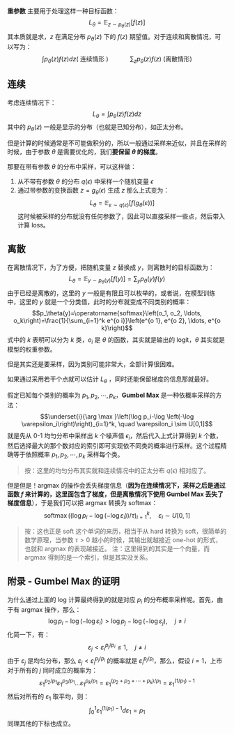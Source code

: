 
**重参数** 主要用于处理这样一种目标函数：$$L_\theta=\mathbb{E}_{z \sim p_\theta(z)}[f(z)]$$
其本质就是求，$z$ 在满足分布 $p_\theta(z)$ 下的 $f(z)$ 期望值。对于连续和离散情况，可以写为：$$\int p_\theta(z) f(z) d z(\text { 连续情形 }) \quad \quad \quad \sum_z p_\theta(z) f(z) \text { (离散情形) }$$
## 连续

考虑连续情况下：$$L_\theta=\int p_\theta(z) f(z) d z$$
其中的 $p_\theta(z)$ 一般是显示的分布（也就是已知分布），如正太分布。

但是计算的时候通常是不可能做积分的，所以一般通过采样来近似，并且在采样的时候，由于参数 $\theta$ 是需要优化的，我们**要保留 $\theta$ 的梯度**。

那要在带有参数 $\theta$ 的分布中采样，可以这样做：
1. 从不带有参数 $\theta$ 的分布 $q(\epsilon)$ 中采样一个随机变量 $\epsilon$
2. 通过带参数的变换函数 $z=g_\theta(\epsilon)$ 生成 $z$
那么上式变为：$$L_\theta=\mathbb{E}_{\varepsilon \sim q(\varepsilon)}\left[f\left(g_\theta(\varepsilon)\right)\right]$$
这时候被采样的分布就没有任何参数了，因此可以直接采样一些点，然后带入计算 loss。

## 离散

在离散情况下，为了方便，把随机变量 $z$ 替换成 $y$，则离散时的目标函数为：$$L_\theta=\mathbb{E}_{y \sim p_\theta(y)}[f(y)]=\sum_y p_\theta(y) f(y)$$
由于已经是离散的，这里的 $y$ 一般是有限且可以枚举的，或者说，在模型训练中，这里的 $y$ 就是一个分类值，此时的分布就变成不同类别的概率：$$p_\theta(y)=\operatorname{softmax}\left(o_1, o_2, \ldots, o_k\right)=\frac{1}{\sum_{i=1}^k e^{o i}}\left(e^{o 1}, e^{o 2}, \ldots, e^{o k}\right)$$
式中的 $k$ 表明可以分为 $k$ 类，$o_i$ 是 $\theta$ 的函数，其实就是输出的 logit，$\theta$ 其实就是模型的权重参数。

但是其实还是要采样，因为类别可能非常大，全部计算很困难。

如果通过采用若干个点就可以估计 $L_\theta$ ，同时还能保留梯度的信息那就最好。

假定已知每个类别的概率为 $p_1,p_2,\cdots,p_k$，**Gumbel Max** 是一种依概率采样的方法：$$\underset{i}{\arg \max }\left(\log p_i-\log \left(-\log \varepsilon_i\right)\right)_{i=1}^k, \quad \varepsilon_i \sim U[0,1]$$
就是先从 0-1 均匀分布中采样出 $k$ 个噪声值 $\epsilon_i$，然后代入上式计算得到 $k$ 个数，然后选择最大的那个数对应的索引即可实现依不同类的概率进行采样。这个过程精确等于依照概率 $p_1,p_2,\cdots,p_k$ 采样每个类。
> 按：这里的均匀分布其实就和连续情况中的正太分布 $q(\epsilon)$ 相对应了。

但是但是！argmax 的操作会丢失梯度信息（**因为在连续情况下，采样之后是通过函数 $f$ 来计算的，这里面包含了梯度，但是离散情况下使用 Gumbel Max 丢失了梯度信息**），于是我们可以把 argmax 转换为 softmax：$$\operatorname{softmax}\left(\left(\log p_i-\log \left(-\log \varepsilon_i\right)\right) / \tau\right)_{i=1}^k, \quad \varepsilon_i \sim U[0,1]$$
> 按：这也正是 soft 这个单词的来历，相当于从 hard 转换为 soft，很简单的数学原理，当参数 $\tau > 0$ 越小的时候，其输出就越接近 one-hot 的形式，也就和 argmax 的表现越接近。 
> 注：这里得到的其实是一个向量，而 argmax 得到的是一个索引，但是其实没关系。

## 附录 - Gumbel Max 的证明

为什么通过上面的 log 计算最终得到的就是对应 $p_i$ 的分布概率采样呢。首先，由于有 argmax 操作，那么：$$\log p_i-\log \left(-\log \varepsilon_i\right)>\log p_j-\log \left(-\log \varepsilon_j\right),\quad j\neq i$$
化简一下，有：$$\varepsilon_j<\varepsilon_i^{p_j / p_i} \leq 1,\quad j\neq i$$
由于 $\varepsilon_j$ 是均匀分布，那么 $\varepsilon_j<\varepsilon_i^{p_j / p_i}$ 的概率就是 $\varepsilon_i^{p_j / p_i}$，那么，假设 $i=1$，上市对于所有的 $j$ 同时成立的概率为：$$\varepsilon_1^{p_2 / p_1} \varepsilon_1^{p_3 / p_1} \ldots \varepsilon_1^{p_k / p_1}=\varepsilon_1^{\left(p_2+p_3+\cdots+p_k\right) / p_1}=\varepsilon_1^{\left(1 / p_1\right)-1}$$
然后对所有的 $\varepsilon_1$ 取平均，则：$$\int_0^1 \varepsilon_1^{\left(1 / p_1\right)-1} d \varepsilon_1=p_1$$
同理其他的下标也成立。